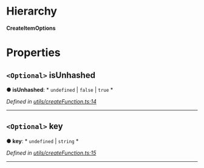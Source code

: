 

# Hierarchy

**CreateItemOptions**

# Properties

<a id="isunhashed"></a>

## `<Optional>` isUnhashed

**● isUnhashed**: * `undefined` &#124; `false` &#124; `true`
*

*Defined in [utils/createFunction.ts:14](https://github.com/polkadot-js/api/blob/3be56ad/packages/type-storage/src/utils/createFunction.ts#L14)*

___
<a id="key"></a>

## `<Optional>` key

**● key**: * `undefined` &#124; `string`
*

*Defined in [utils/createFunction.ts:15](https://github.com/polkadot-js/api/blob/3be56ad/packages/type-storage/src/utils/createFunction.ts#L15)*

___

